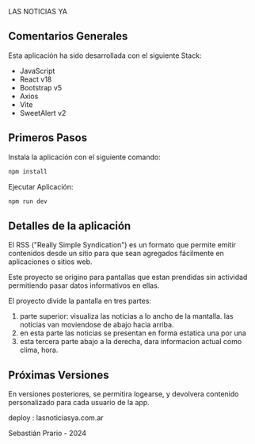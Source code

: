 LAS NOTICIAS YA


## Comentarios Generales

Esta aplicación ha sido desarrollada con el siguiente Stack:
- JavaScript
- React v18
- Bootstrap v5
- Axios
- Vite
- SweetAlert v2


## Primeros Pasos

Instala la aplicación con el siguiente comando:

```bash
npm install
```

Ejecutar Aplicación:

```bash
npm run dev
```

## Detalles de la aplicación

El RSS ("Really Simple Syndication") es un formato que permite emitir contenidos desde un sitio para que sean agregados fácilmente en aplicaciones o sitios web.

Este proyecto se origino para pantallas que estan prendidas sin actividad
permitiendo pasar datos informativos en ellas.

El proyecto divide la pantalla en tres partes:
1) parte superior: visualiza las noticias a lo ancho de la mantalla. las noticias van moviendose de abajo hacia arriba.
2) en esta parte las noticias se presentan en forma estatica una por una 
3) esta tercera parte abajo a la derecha, dara informacion actual como clima, hora.


## Próximas Versiones

En versiones posteriores, se permitira logearse, y devolvera contenido personalizado para cada usuario de la app.

deploy : lasnoticiasya.com.ar 

Sebastián Prario - 2024
